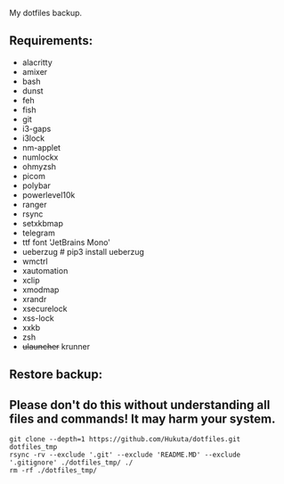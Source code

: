 My dotfiles backup.

## Requirements:

- alacritty
- amixer
- bash
- dunst
- feh
- fish
- git
- i3-gaps
- i3lock
- nm-applet
- numlockx
- ohmyzsh
- picom
- polybar
- powerlevel10k
- ranger
- rsync
- setxkbmap
- telegram
- ttf font 'JetBrains Mono'
- ueberzug # pip3 install ueberzug
- wmctrl
- xautomation
- xclip
- xmodmap
- xrandr
- xsecurelock
- xss-lock
- xxkb
- zsh
- ~~ulauncher~~ krunner

## Restore backup:
## Please don't do this without understanding all files and commands! It may harm your system.
```
git clone --depth=1 https://github.com/Hukuta/dotfiles.git dotfiles_tmp
rsync -rv --exclude '.git' --exclude 'README.MD' --exclude '.gitignore' ./dotfiles_tmp/ ./ 
rm -rf ./dotfiles_tmp/
```
